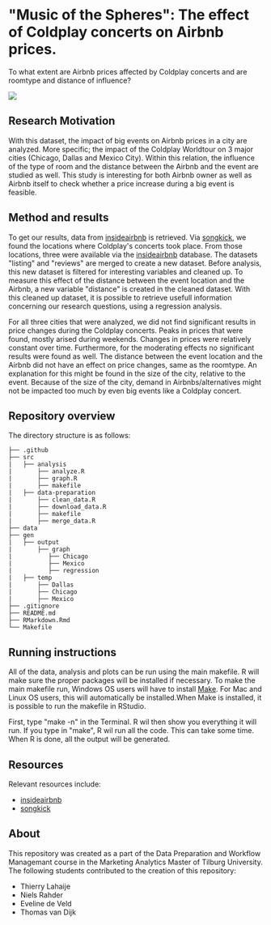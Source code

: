 # "Music of the Spheres": The effect of Coldplay concerts on Airbnb prices.

To what extent are Airbnb prices affected by Coldplay concerts and are roomtype and distance of influence?

![](https://bestmusicsheet.com/wp-content/uploads/2021/11/Coldplay-World-Concert-Tour-in-2022-3.jpeg)

## Research Motivation

With this dataset, the impact of big events on Airbnb prices in a city are analyzed. More specific; the impact of the Coldplay Worldtour on 3 major cities (Chicago, Dallas and Mexico City). Within this relation, the influence of the type of room and the distance between the Airbnb and the event are studied as well. This study is interesting for both Airbnb owner as well as Airbnb itself to check whether a price increase during a big event is feasible.

## Method and results

To get our results, data from [insideairbnb](http://insideairbnb.com/get-the-data) is retrieved. Via [songkick](http://songkick.com), we found the locations where Coldplay's concerts took place. From those locations, three were available via the [insideairbnb](http://insideairbnb.com/get-the-data) database. The datasets "listing" and "reviews" are merged to create a new dataset. Before analysis, this new dataset is filtered for interesting variables and cleaned up. To measure this effect of the distance between the event location and the Airbnb, a new variable "distance" is created in the cleaned dataset. With this cleaned up dataset, it is possible to retrieve usefull information concerning our research questions, using a regression analysis.

For all three cities that were analyzed, we did not find significant results in price changes during the Coldplay concerts. Peaks in prices that were found, mostly arised during weekends. Changes in prices were relatively constant over time. Furthermore, for the moderating effects no significant results were found as well. The distance between the event location and the Airbnb did not have an effect on price changes, same as the roomtype. An explanation for this might be found in the size of the city, relative to the event. Because of the size of the city, demand in Airbnbs/alternatives might not be impacted too much by even big events like a Coldplay concert. 

## Repository overview

The directory structure is as follows:
```
├── .github
├── src
|   ├── analysis
|       ├── analyze.R
|       ├── graph.R
|       ├── makefile
|   ├── data-preparation
|       ├── clean_data.R
|       ├── download_data.R
|       ├── makefile
|       ├── merge_data.R
├── data
├── gen
|   ├── output
|       ├── graph
|          ├── Chicago
|          ├── Mexico
|          ├── regression
|   ├── temp      
|       ├── Dallas
|       ├── Chicago
|       ├── Mexico
├── .gitignore
├── README.md
├── RMarkdown.Rmd
└── Makefile

```

## Running instructions

All of the data, analysis and plots can be run using the main makefile. R will make sure the proper packages will be installed if necessary. To make the main makefile run, Windows OS users will have to install [Make](https://gnuwin32.sourceforge.net/packages/make.htm). For Mac and Linux OS users, this will automatically be installed.When Make is installed, it is possible to run the makefile in RStudio. 

First, type "make -n" in the Terminal. R wil then show you everything it will run. If you type in "make", R wil run all the code. This can take some time. When R is done, all the output will be generated.

## Resources

Relevant resources include:
* [insideairbnb](http://insideairbnb.com/get-the-data)
* [songkick](http://songkick.com)

## About

This repository was created as a part of the Data Preparation and Workflow Managemant course in the Marketing Analytics Master of Tilburg University. The following students contributed to the creation of this repository:

* Thierry Lahaije
* Niels Rahder
* Eveline de Veld
* Thomas van Dijk
